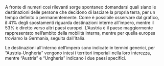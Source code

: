 A fronte di numeri così rilevanti sorge spontaneo domandarsi quali siano le destinazioni delle persone che decidono di lasciare la propria terra, per un tempo definito o permanentemente. Come è possibile osservare dal grafico, il 41% degli spostamenti riguarda destinazioni interne all’impero, mentre il 53% è diretto verso altri paesi europei. L’Austria è il paese maggiormente rappresentato nell’ambito della mobilità interna, mentre per quella europea troviamo la Germania, seguita dall’Italia.


Le destinazioni all’interno dell’impero sono indicate in termini generici, per “Austria-Ungheria” vengono intesi i territori imperiali nella loro interezza, mentre “Austria” e “Ungheria” indicano i due paesi specifici.
